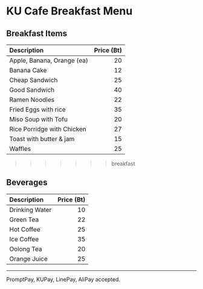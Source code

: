 # KU Cafe Breakfast Menu

## Breakfast Items

| Description                | Price (Bt) |
|:---------------------------|-----:|
| Apple, Banana, Orange (ea) |  20  |
| Banana Cake                |  12  |
| Cheap Sandwich             |  25  |
| Good Sandwich              |  40  |
| Ramen Noodles              |  22  |
| Fried Eggs with rice       |  35  |
| Miso Soup with Tofu        |  20  |
| Rice Porridge with Chicken |  27  |
| Toast with butter & jam    |  15  |
| Waffles                    |  25  |
>>>>>>> breakfast

## Beverages

| Description                | Price (Bt) |
|:---------------------------|-----:|
| Drinking Water             |  10  |
| Green Tea                  |  22  |
| Hot Coffee                 |  25  |
| Ice Coffee                 |  35  |
| Oolong Tea                 |  20  |
| Orange Juice               |  25  |


---

PromptPay, KUPay, LinePay, AliPay accepted.
